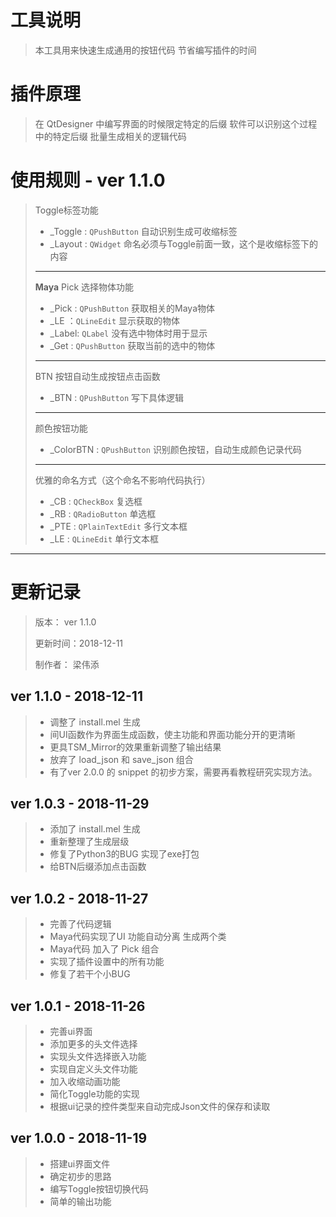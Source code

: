 ﻿# 工具说明
> 本工具用来快速生成通用的按钮代码
> 节省编写插件的时间

# 插件原理
> 在 QtDesigner 中编写界面的时候限定特定的后缀
> 软件可以识别这个过程中的特定后缀
> 批量生成相关的逻辑代码

# 使用规则 - ver 1.1.0
> Toggle标签功能
> + _Toggle : `QPushButton`    自动识别生成可收缩标签
> + _Layout : `QWidget`        命名必须与Toggle前面一致，这个是收缩标签下的内容
> ---
> **Maya** Pick 选择物体功能
> + _Pick : `QPushButton`  获取相关的Maya物体
> + _LE   ：`QLineEdit`    显示获取的物体
> + _Label: `QLabel`       没有选中物体时用于显示
> + _Get  : `QPushButton`  获取当前的选中的物体
> ---
> BTN 按钮自动生成按钮点击函数
> + _BTN : `QPushButton`   写下具体逻辑
> ---
> 颜色按钮功能
> + _ColorBTN : `QPushButton`  识别颜色按钮，自动生成颜色记录代码
> ---
> 优雅的命名方式（这个命名不影响代码执行）
> + _CB  : `QCheckBox`        复选框
> + _RB  : `QRadioButton`     单选框
> + _PTE : `QPlainTextEdit`   多行文本框
> + _LE  : `QLineEdit`        单行文本框
> 

---


# 更新记录
> 版本： ver 1.1.0
> 
> 更新时间：2018-12-11
> 
> 制作者： 梁伟添

## ver 1.1.0 - 2018-12-11
> + 调整了 install.mel 生成
> + 间UI函数作为界面生成函数，使主功能和界面功能分开的更清晰
> + 更具TSM_Mirror的效果重新调整了输出结果
> + 放弃了 load_json 和 save_json 组合
> + 有了ver 2.0.0 的 snippet 的初步方案，需要再看教程研究实现方法。

## ver 1.0.3 - 2018-11-29
> + 添加了 install.mel 生成
> + 重新整理了生成层级
> + 修复了Python3的BUG 实现了exe打包
> + 给BTN后缀添加点击函数

## ver 1.0.2 - 2018-11-27
> + 完善了代码逻辑
> + Maya代码实现了UI 功能自动分离 生成两个类
> + Maya代码 加入了 Pick 组合
> + 实现了插件设置中的所有功能
> + 修复了若干个小BUG

## ver 1.0.1 - 2018-11-26
> + 完善ui界面
> + 添加更多的头文件选择
> + 实现头文件选择嵌入功能
> + 实现自定义头文件功能
> + 加入收缩动画功能
> + 简化Toggle功能的实现
> + 根据ui记录的控件类型来自动完成Json文件的保存和读取

## ver 1.0.0 - 2018-11-19
> + 搭建ui界面文件
> + 确定初步的思路
> + 编写Toggle按钮切换代码
> + 简单的输出功能
